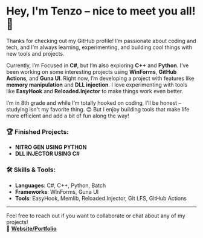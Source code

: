 # Hey, I'm **Tenzo** – nice to meet you all! 👋

Thanks for checking out my GitHub profile! I’m passionate about coding and tech, and I’m always learning, experimenting, and building cool things with new tools and projects.

Currently, I’m Focused in **C#**, but I’m also exploring **C++** and **Python**. I’ve been working on some interesting projects using **WinForms**, **GitHub Actions**, and **Guna UI**. Right now, I’m developing a project with features like **memory manipulation** and **DLL injection**. I love experimenting with tools like **EasyHook** and **Reloaded.Injector** to make things work even better.

I’m in 8th grade and while I’m totally hooked on coding, I’ll be honest – studying isn't my favorite thing. 😊 But I enjoy building tools that make life more efficient and add a bit of fun along the way!

### 🏆 Finished Projects:
- **NITRO GEN USING PYTHON**  
- **DLL INJECTOR USING C#**

### 🛠️ Skills & Tools:
- **Languages**: C#, C++, Python, Batch
- **Frameworks**: WinForms, Guna UI
- **Tools**: EasyHook, Memlib, Reloaded.Injector, Git LFS, GitHub Actions

---

Feel free to reach out if you want to collaborate or chat about any of my projects!  
🔗 [**Website/Portfolio**](https://bit.ly/TenzoWeb)
